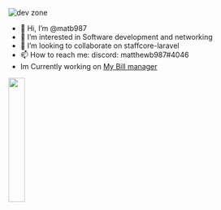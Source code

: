 ![dev zone](https://user-images.githubusercontent.com/6333780/186262258-0193aa91-5183-4dbc-8a33-78fe0fa20527.png)


- 👋 Hi, I’m @matb987
- 👀 I’m interested in Software development and networking
- 💞️ I’m looking to collaborate on staffcore-laravel
- 📫 How to reach me: discord: matthewb987#4046
- Im Currently working on [My Bill manager](https://github.com/matb987/my-bill-manager)

<!---
matb987/matb987 is a ✨ special ✨ repository because its `README.md` (this file) appears on your GitHub profile.
You can click the Preview link to take a look at your changes.
--->
[<img src="https://user-images.githubusercontent.com/6333780/186259319-e9f994bb-4ad7-4e6e-bd79-f18be8037af1.png" aline="center" width="25%">](https://www.buymeacoffee.com/mbdevmatthew)
